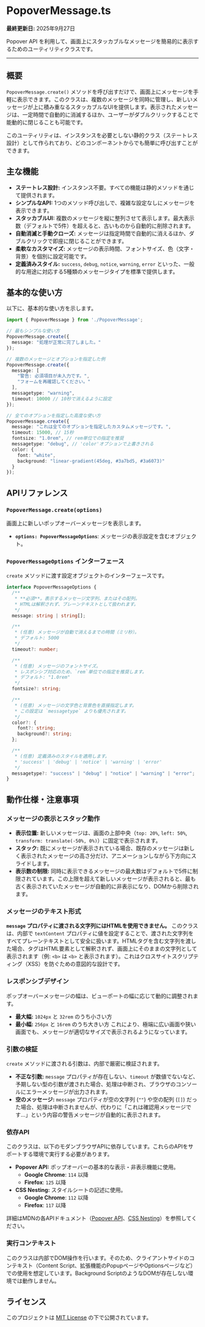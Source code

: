 # PopoverMessage.ts

**最終更新日:** 2025年9月27日

Popover API を利用して、画面上にスタッカブルなメッセージを簡易的に表示するためのユーティリティクラスです。

---

## 概要

`PopoverMessage.create()` メソッドを呼び出すだけで、画面上にメッセージを手軽に表示できます。このクラスは、複数のメッセージを同時に管理し、新しいメッセージが上に積み重なるスタッカブルなUIを提供します。表示されたメッセージは、一定時間で自動的に消滅するほか、ユーザーがダブルクリックすることで能動的に閉じることも可能です。

このユーティリティは、インスタンスを必要としない静的クラス（ステートレス設計）として作られており、どのコンポーネントからでも簡単に呼び出すことができます。

## 主な機能

- **ステートレス設計:** インスタンス不要。すべての機能は静的メソッドを通じて提供されます。
- **シンプルなAPI:** 1つのメソッド呼び出しで、複雑な設定なしにメッセージを表示できます。
- **スタッカブルUI:** 複数のメッセージを縦に整列させて表示します。最大表示数（デフォルトで5件）を超えると、古いものから自動的に削除されます。
- **自動消滅と手動クローズ:** メッセージは指定時間で自動的に消えるほか、ダブルクリックで即座に閉じることができます。
- **柔軟なカスタマイズ:** メッセージの表示時間、フォントサイズ、色（文字・背景）を個別に設定可能です。
- **定義済みスタイル:** `success`, `debug`, `notice`, `warning`, `error` といった、一般的な用途に対応する5種類のメッセージタイプを標準で提供します。

## 基本的な使い方

以下に、基本的な使い方を示します。

```typescript
import { PopoverMessage } from './PopoverMessage';

// 最もシンプルな使い方
PopoverMessage.create({
  message: "処理が正常に完了しました。"
});

// 複数のメッセージとオプションを指定した例
PopoverMessage.create({
  message: [
    "警告: 必須項目が未入力です。",
    "フォームを再確認してください。"
  ],
  messagetype: "warning",
  timeout: 10000 // 10秒で消えるように設定
});

// 全てのオプションを指定した高度な使い方
PopoverMessage.create({
  message: "これは全てのオプションを指定したカスタムメッセージです。",
  timeout: 15000, // 15秒
  fontsize: "1.0rem", // rem単位での指定を推奨
  messagetype: "debug", // 'color'オプションで上書きされる
  color: {
    font: "white",
    background: "linear-gradient(45deg, #3a7bd5, #3a6073)"
  }
});
```

## APIリファレンス

### `PopoverMessage.create(options)`

画面上に新しいポップオーバーメッセージを表示します。

- **`options: PopoverMessageOptions`**: メッセージの表示設定を含むオブジェクト。

### `PopoverMessageOptions` インターフェース

`create` メソッドに渡す設定オブジェクトのインターフェースです。

```typescript
interface PopoverMessageOptions {
  /**
   * **必須**。表示するメッセージ文字列、またはその配列。
   * HTMLは解釈されず、プレーンテキストとして扱われます。
   */
  message: string | string[];

  /**
   * (任意) メッセージが自動で消えるまでの時間（ミリ秒）。
   * デフォルト: 5000
   */
  timeout?: number;

  /**
   * (任意) メッセージのフォントサイズ。
   * レスポンシブ対応のため、`rem`単位での指定を推奨します。
   * デフォルト: "1.0rem"
   */
  fontsize?: string;

  /**
   * (任意) メッセージの文字色と背景色を直接指定します。
   * この設定は `messagetype` よりも優先されます。
   */
  color?: {
    font?: string;
    background?: string;
  };

  /**
   * (任意) 定義済みのスタイルを適用します。
   * 'success' | 'debug' | 'notice' | 'warning' | 'error'
   */
  messagetype?: "success" | "debug" | "notice" | "warning" | "error";
}
```

## 動作仕様・注意事項

### メッセージの表示とスタック動作

- **表示位置:** 新しいメッセージは、画面の上部中央（`top: 20%`, `left: 50%`, `transform: translate(-50%, 0%)`）に固定で表示されます。
- **スタック:** 既にメッセージが表示されている場合、既存のメッセージは新しく表示されたメッセージの高さ分だけ、アニメーションしながら下方向にスライドします。
- **表示数の制限:** 同時に表示できるメッセージの最大数はデフォルトで5件に制限されています。この上限を超えて新しいメッセージが表示されると、最も古く表示されていたメッセージが自動的に非表示になり、DOMから削除されます。

### メッセージのテキスト形式

**`message` プロパティに渡される文字列にはHTMLを使用できません。**
このクラスは、内部で `textContent` プロパティに値を設定することで、渡された文字列をすべてプレーンテキストとして安全に扱います。HTMLタグを含む文字列を渡した場合、タグはHTML要素として解釈されず、画面上にそのままの文字列として表示されます（例: `<b>` は `<b>` と表示されます）。これはクロスサイトスクリプティング（XSS）を防ぐための意図的な設計です。

### レスポンシブデザイン

ポップオーバーメッセージの幅は、ビューポートの幅に応じて動的に調整されます。
- **最大幅:** `1024px` と `32rem` のうち小さい方
- **最小幅:** `256px` と `16rem` のうち大きい方
これにより、極端に広い画面や狭い画面でも、メッセージが適切なサイズで表示されるようになっています。

### 引数の検証

`create` メソッドに渡される引数は、内部で厳密に検証されます。
- **不正な引数:** `message` プロパティが存在しない、`timeout` が数値でないなど、予期しない型の引数が渡された場合、処理は中断され、ブラウザのコンソールにエラーメッセージが出力されます。
- **空のメッセージ:** `message` プロパティが空の文字列 (`""`) や空の配列 (`[]`) だった場合、処理は中断されませんが、代わりに「これは確認用メッセージです...」という内容の警告メッセージが自動的に表示されます。

### 依存API

このクラスは、以下のモダンブラウザAPIに依存しています。これらのAPIをサポートする環境で実行する必要があります。

- **Popover API:** ポップオーバーの基本的な表示・非表示機能に使用。
  - **Google Chrome**: `114` 以降
  - **Firefox**: `125` 以降
- **CSS Nesting:** スタイルシートの記述に使用。
  - **Google Chrome**: `112` 以降
  - **Firefox**: `117` 以降

詳細はMDNの各APIドキュメント（[Popover API](https://developer.mozilla.org/ja/docs/Web/API/Popover_API)、[CSS Nesting](https://developer.mozilla.org/ja/docs/Web/CSS/CSS_nesting)）を参照してください。

### 実行コンテキスト

このクラスは内部でDOM操作を行います。そのため、クライアントサイドのコンテキスト（Content Script、拡張機能のPopupページやOptionsページなど）での使用を想定しています。Background ScriptのようなDOMが存在しない環境では動作しません。

## ライセンス

このプロジェクトは [MIT License](../../../../../../../LICENSE.md) の下で公開されています。
